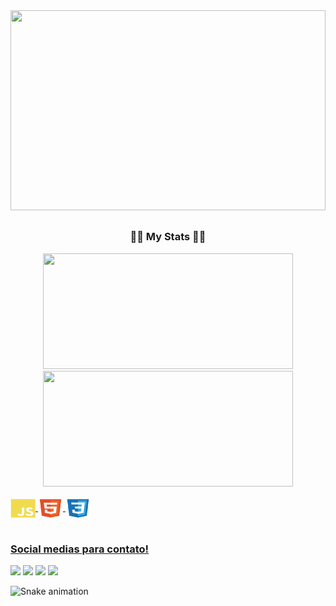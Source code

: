 <img height="320px" width="100%" src="./img/wallpaper-myname4.gif"/>

##


<h3 align="center">👨‍💻   My Stats   👨‍💻</h3> 
 <div align="center">
  <a href="https://github.com/victor-xavier21">
  <img height="185px" width="400px" src="https://github-readme-stats.vercel.app/api?username=victor-xavier21&show_icons=true&theme=tokyonight&include_all_commits=true&count_private=true"/>
  <img height="185px" width="400px" src="https://github-readme-stats.vercel.app/api/top-langs/?username=victor-xavier21&layout=compact&langs_count=6&theme=tokyonight"/>
</div>
<div style="display: inline_block"><br>
  <img align="center" alt="Js" height="30" width="40" src="https://raw.githubusercontent.com/devicons/devicon/master/icons/javascript/javascript-plain.svg">
  <img align="center" alt="HTML" height="30" width="40" src="https://raw.githubusercontent.com/devicons/devicon/master/icons/html5/html5-original.svg">
  <img align="center" alt="CSS" height="30" width="40" src="https://raw.githubusercontent.com/devicons/devicon/master/icons/css3/css3-original.svg">
</div>
 
 <br>
 
  ### Social medias para contato!
 
<div> 
  <a href="https://www.instagram.com/victooor011/" target="_blank"><img src="https://img.shields.io/badge/-Instagram-%23E4405F?style=for-the-badge&logo=instagram&logoColor=white" target="_blank"></a>
 <a href="" target="_blank"><img src="https://img.shields.io/badge/Discord-7289DA?style=for-the-badge&logo=discord&logoColor=white" target="_blank"></a> 
  <a href ="https://mail.google.com/mail/u/0/?tab=rm&ogbl#inbox"><img src="https://img.shields.io/badge/-Gmail-%23333?style=for-the-badge&logo=gmail&logoColor=white" target="_blank"></a>
  <a href="https://www.linkedin.com/in/victor-augusto-xavier/" target="_blank"><img src="https://img.shields.io/badge/-LinkedIn-%230077B5?style=for-the-badge&logo=linkedin&logoColor=white" target="_blank"></a> 
 
  ![Snake animation](https://github.com/victor-xavier21/victor-xavier21/blob/output/github-contribution-grid-snake.svg)

</div>
